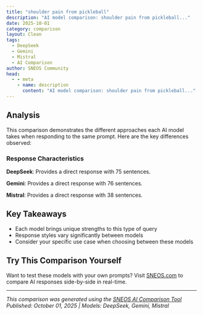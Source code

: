 ```yaml
---
title: "shoulder pain from pickleball"
description: "AI model comparison: shoulder pain from pickleball..."
date: 2025-10-01
category: comparison
layout: Clean
tags:
  - DeepSeek
  - Gemini
  - Mistral
  - AI Comparison
author: SNEOS Community
head:
  - - meta
    - name: description
      content: "AI model comparison: shoulder pain from pickleball..."
---
```


<ChatComparison
  title="shoulder pain from pickleball"
  prompt="shoulder pain from pickleball"
  :responses='{"DeepSeek": "Of course. Shoulder pain from pickleball is an extremely common issue, often referred to as \u0022pickleball shoulder.\u0022 It stems from the repetitive overhead motions involved in serving, smashing, and hitting overheads.\n\nLet\u0027s break down the causes, specific types of pain, and a clear action plan for recovery and prevention.\n\n### Common Causes of Shoulder Pain in Pickleball\n\nThe shoulder is a complex, ball-and-socket joint that relies heavily on muscles and tendons for stability. The repetitive nature of pickleball can lead to several problems:\n\n1. **Rotator Cuff Tendinitis or Impingement:** This is the **most common cause**. The rotator cuff is a group of four muscles and tendons that stabilize your shoulder. The overhead motion can cause these tendons to become inflamed (tendinitis) or get pinched between the bones of your shoulder (impingement).\n2. **Rotator Cuff Strain or Tear:** A sudden, forceful shot (like a powerful serve or smash) can overstretch or tear the rotator cuff tendons.\n3. **Bursitis:** The bursa is a small, fluid-filled sac that acts as a cushion in the joint. Repetitive motion can inflame it, causing pain.\n4. **Biceps Tendinitis:** Inflammation of the tendon that connects your bicep muscle to your shoulder, often felt in the front of the shoulder.\n5. **Poor Technique:**\n * **\u0022Arm-Swinging\u0022:** Using mostly your arm and shoulder instead of your core and legs to generate power.\n * **\u0022Leading with the Elbow\u0022:** Improper form on serves or overheads that places excessive strain on the shoulder.\n * **Lack of Shoulder Rotation:** Not properly rotating the torso and shoulder during a swing.\n6. **Overuse and Lack of Conditioning:** Playing too frequently without adequate rest or having weak shoulder and back muscles.\n\n---\n\n### Identifying Your Type of Pain\n\nWhere and when you feel the pain can give you clues:\n\n* **Pain on the Top/Side of the Shoulder:** Classic sign of rotator cuff tendinitis or impingement. It often hurts when you lift your arm overhead or to the side.\n* **Pain in the Front of the Shoulder:** Often indicates biceps tendinitis.\n* **Deep, Aching Pain:** Can be a sign of bursitis or a more significant rotator cuff issue.\n* **Pain During Specific Motions:**\n * **Serving:** Almost always points to rotator cuff or biceps issues.\n * **Overhead Smash:** Can indicate a strain or impingement.\n * **Reaching Out for a Ball:** May suggest instability or a labrum issue.\n\n---\n\n### Immediate Action Plan (What to Do Now)\n\n1. **Rest:** This is the most important first step. Stop or significantly reduce any activities that cause pain. This doesn\u0027t mean complete immobilization, but avoid serving and overheads.\n2. **Ice:** Apply an ice pack to the painful area for 15-20 minutes, several times a day. This helps reduce inflammation.\n3. **Anti-Inflammatories:** Over-the-counter medications like Ibuprofen or Naproxen can help with pain and inflammation (consult your doctor or pharmacist first to ensure they are safe for you).\n4. **Gentle Movement:** After the initial 48 hours of rest, gently move your shoulder through a pain-free range of motion (e.g., pendulum swings) to prevent stiffness.\n\n---\n\n### Rehabilitation and Prevention: The Long-Term Fix\n\nSimply resting until the pain goes away will likely lead to it returning. You need to address the root cause.\n\n#### 1. Strengthen the Right Muscles\nA strong shoulder is a stable shoulder. Focus on the rotator cuff and scapular (shoulder blade) stabilizers.\n\n* **External Rotation:** (The #1 exercise for pickleball shoulder)\n * Use a resistance band anchored to a door, or a light dumbbell.\n * Keep your elbow tucked into your side at a 90-degree angle.\n * Slowly rotate your forearm outward away from your body.\n* **Internal Rotation:** Same setup, but pull the band or weight inward across your body.\n* **Rows:** Strengthens the upper back, which is crucial for shoulder health.\n* **Face Pulls:** Excellent for improving posture and shoulder stability.\n\n#### 2. Improve Your Technique\nThis is non-negotiable for long-term play.\n* **Generate Power from Your Legs and Core:** Your shoulder should be the \u0022guide,\u0022 not the \u0022engine.\u0022 Use your body\u0027s rotation to hit the ball.\n* **Get Coaching:** Even one or two lessons from a certified pickleball instructor can work wonders. They can spot flaws in your serve and overhead mechanics.\n* **Film Yourself:** Record your swing and compare it to proper form videos online.\n\n#### 3. Don\u0027t Skip the Warm-Up and Cool-Down\n* **Warm-Up (5-10 minutes before playing):**\n * Light cardio (jogging, jumping jacks).\n * Dynamic stretches: Arm circles (forward and backward), cross-body arm swings, torso twists.\n* **Cool-Down (5 minutes after playing):**\n * Static stretches for the chest, shoulders, and back. Hold each for 30 seconds.\n\n---\n\n### When to See a Doctor or Physical Therapist\n\n**Seek professional medical advice if:**\n\n* The pain is severe or sharp.\n* The pain persists after 1-2 weeks of rest and self-care.\n* You have significant weakness and can\u0027t lift your arm.\n* You heard a \u0022pop\u0022 or \u0022tear\u0022 at the time of injury.\n* Your shoulder is visibly swollen or bruised.\n* You have numbness or tingling radiating down your arm.\n\nA doctor can provide a precise diagnosis (which might include an X-ray or MRI) and a physical therapist can create a personalized rehabilitation program to safely return you to the court.\n\n**In summary, treat \u0022pickleball shoulder\u0022 as a signal from your body.** It\u0027s telling you that something is off\u2014either your technique, your strength, or your activity level. By listening to it and taking proactive steps to strengthen and improve your form, you can enjoy the game pain-free for years to come.", "Gemini": "Shoulder pain from pickleball is a common issue. Here\u0027s a breakdown of the potential causes, how to manage the pain, and how to prevent it from recurring:\n\n**Possible Causes:**\n\n* **Overuse and Repetitive Motion:** Pickleball involves a lot of repetitive arm and shoulder movements, especially serving, overhead shots, and backhand strokes. This can strain muscles, tendons, and ligaments.\n* **Poor Technique:** Incorrect form can put undue stress on the shoulder joint. This includes things like:\n * Using your arm too much and not enough body rotation.\n * Swinging too hard.\n * Reaching too far.\n* **Rotator Cuff Issues:** This is a common culprit. The rotator cuff is a group of muscles and tendons that stabilize and rotate the shoulder. Pickleball can lead to:\n * **Rotator cuff tendinitis:** Inflammation of the tendons.\n * **Rotator cuff impingement:** The tendons get compressed, often by the acromion bone.\n * **Rotator cuff tear:** A partial or full tear of one or more of the rotator cuff tendons. (This is more likely with age and pre-existing weakness.)\n* **Biceps Tendinitis:** The biceps tendon attaches to the shoulder. Overuse can inflame this tendon.\n* **Shoulder Impingement Syndrome:** Structures within the shoulder (tendons, bursa) get pinched between the bones, causing pain and inflammation.\n* **Shoulder Instability:** The shoulder joint is naturally mobile, but excessive movement can lead to instability, which makes it more prone to injury. This is more common in people with prior dislocations.\n* **Arthritis:** Osteoarthritis or other forms of arthritis in the shoulder joint can be aggravated by the movements in pickleball.\n* **Referred Pain:** Sometimes pain in the shoulder can be referred from the neck or upper back.\n* **Inadequate Warm-up/Cool-down:** Not properly preparing your muscles before playing or cooling down afterward.\n* **Muscle Imbalances:** Weakness in certain shoulder muscles (like the rotator cuff) and tightness in others (like the chest muscles) can contribute to shoulder problems.\n* **Old Injuries:** Previous shoulder injuries (dislocations, sprains, etc.) can make you more susceptible to pain.\n\n**Management of Shoulder Pain (What to Do Now):**\n\n* **Rest:** Stop playing pickleball (or any activity that aggravates the pain) to allow the shoulder to heal. Avoid activities that trigger pain.\n* **Ice:** Apply ice packs to the shoulder for 15-20 minutes at a time, several times a day, especially after activity. This helps reduce inflammation. Use a cloth between the ice pack and your skin.\n* **Over-the-Counter Pain Relief:** NSAIDs (nonsteroidal anti-inflammatory drugs) like ibuprofen (Advil, Motrin) or naproxen (Aleve) can help reduce pain and inflammation. Acetaminophen (Tylenol) can also help with pain but doesn\u0027t address inflammation. Follow the dosage instructions on the label.\n* **Gentle Range-of-Motion Exercises:** While resting, perform gentle range-of-motion exercises to prevent stiffness. Examples include:\n * **Pendulum Exercise:** Lean forward and let your affected arm hang down. Gently swing your arm in small circles.\n * **Finger Walk:** Walk your fingers up a wall.\n* **See a Doctor or Physical Therapist:** This is crucial if:\n * The pain is severe.\n * The pain doesn\u0027t improve after a week or two of rest and home treatment.\n * You have difficulty moving your arm.\n * You experience numbness or tingling in your arm or hand.\n * You suspect a serious injury.\n\n**Professional Evaluation and Treatment:**\n\nA doctor or physical therapist can:\n\n* **Diagnose the Cause:** Determine the specific reason for your shoulder pain. This may involve a physical exam and imaging tests (X-ray, MRI).\n* **Develop a Treatment Plan:** This will likely include:\n * **Physical Therapy:** Exercises to strengthen the rotator cuff and other shoulder muscles, improve range of motion, and correct muscle imbalances.\n * **Manual Therapy:** Hands-on techniques to mobilize the shoulder joint and surrounding tissues.\n * **Cortisone Injections:** In some cases, a cortisone injection into the shoulder joint may be recommended to reduce inflammation. (This is typically not a long-term solution.)\n * **Surgery:** Surgery is rarely needed, but may be considered for severe rotator cuff tears or other structural problems.\n* **Assess your technique:** Watch you play and provide personalized feedback to improve your form and reduce stress on your shoulder.\n\n**Prevention:**\n\n* **Warm-up Properly:** Before playing, do dynamic stretches to prepare your muscles. Examples include arm circles, shoulder rotations, and cross-body arm stretches.\n* **Use Proper Technique:** This is essential! Consider taking lessons from a pickleball instructor to learn proper form and swing mechanics.\n* **Strengthen Your Shoulder Muscles:** Regularly perform exercises to strengthen your rotator cuff and other shoulder muscles. Examples include:\n * **External Rotations:** Use a resistance band and rotate your arm outward, keeping your elbow close to your side.\n * **Internal Rotations:** Similar to external rotations, but rotate your arm inward.\n * **Scapular Squeezes:** Squeeze your shoulder blades together.\n * **Rows:** Use dumbbells or a resistance band to pull your elbows back.\n * **Lateral Raises:** Raise your arms out to the sides, keeping them straight.\n * **Front Raises:** Raise your arms straight in front of you.\n* **Stretch Regularly:** Stretch your shoulder and chest muscles regularly to improve flexibility and range of motion. Examples include:\n * **Cross-Body Arm Stretch:** Bring one arm across your body and hold it with your other arm.\n * **Doorway Stretch:** Place your forearms on a doorway and lean forward to stretch your chest muscles.\n* **Cool-down After Playing:** Do static stretches to help your muscles recover.\n* **Listen to Your Body:** Don\u0027t push through pain. If you feel pain in your shoulder, stop playing and rest.\n* **Gradual Progression:** Gradually increase the intensity and duration of your pickleball play. Don\u0027t jump into playing too much too soon.\n* **Proper Equipment:** Make sure your paddle is the right size and weight for you. A grip that\u0027s too small or a paddle that\u0027s too heavy can contribute to shoulder problems.\n* **Core Strength:** A strong core helps stabilize your body and allows you to generate power more efficiently, reducing the strain on your shoulder.\n* **Avoid Overreaching:** Don\u0027t overextend your reach for shots. Move your feet to get into a better position.\n* **Hydration:** Stay hydrated to help keep your muscles flexible and prevent cramping.\n\nBy following these tips, you can help prevent shoulder pain and enjoy playing pickleball for years to come. If you have any concerns, talk to your doctor or physical therapist.\n", "Mistral": "Shoulder pain from playing pickleball can be quite common due to the repetitive overhead motions involved in serving and hitting the ball. Here are some possible causes and tips for managing shoulder pain related to pickleball:\n\n### Possible Causes:\n1. **Rotator Cuff Injuries**: The rotator cuff muscles and tendons can become inflamed or torn due to repetitive use.\n2. **Shoulder Impingement**: This occurs when the tendons of the rotator cuff muscles become irritated and inflamed as they pass through the subacromial space.\n3. **Bursitis**: Inflammation of the bursa, a small fluid-filled sac that reduces friction between moving parts in the shoulder.\n4. **Tendinitis**: Inflammation of the tendons, often due to overuse.\n5. **Muscle Strains**: Overuse or improper technique can lead to muscle strains.\n6. **Frozen Shoulder**: A condition characterized by stiffness and pain in the shoulder joint.\n\n### Tips for Managing Shoulder Pain:\n1. **Rest and Ice**: Take a break from playing pickleball and apply ice to the affected area for 15-20 minutes, several times a day.\n2. **Stretching and Strengthening**: Incorporate shoulder stretches and strengthening exercises into your routine to improve flexibility and strength.\n3. **Proper Technique**: Ensure you are using proper technique when serving and hitting the ball. Consider taking lessons or consulting with a coach to refine your form.\n4. **Warm-Up and Cool-Down**: Always warm up before playing and cool down afterward to prevent injuries.\n5. **Equipment Check**: Make sure your paddle is the right size and weight for you. Using a paddle that is too heavy or too light can strain your shoulder.\n6. **Hydration and Nutrition**: Stay hydrated and maintain a balanced diet to support muscle recovery.\n7. **Physical Therapy**: If the pain persists, consider seeing a physical therapist who can provide specific exercises and treatments to address your shoulder issues.\n8. **Medical Consultation**: If the pain is severe or does not improve with rest and home remedies, consult a healthcare professional for a proper diagnosis and treatment plan.\n\n### Preventive Measures:\n1. **Gradual Increase in Play**: If you are new to pickleball or returning after a break, gradually increase your playing time to allow your body to adapt.\n2. **Cross-Training**: Engage in other forms of exercise to maintain overall fitness and reduce the risk of overuse injuries.\n3. **Listen to Your Body**: Pay attention to any signs of discomfort or pain and take appropriate action to prevent further injury.\n\nBy taking these steps, you can help manage and prevent shoulder pain associated with playing pickleball, allowing you to enjoy the game safely and effectively."}' 
  published-date="17:50"
/>

## Analysis

This comparison demonstrates the different approaches each AI model takes when responding to the same prompt. Here are the key differences observed:

### Response Characteristics

**DeepSeek**: Provides a direct response with 75 sentences. 

**Gemini**: Provides a direct response with 76 sentences. 

**Mistral**: Provides a direct response with 38 sentences. 

## Key Takeaways

- Each model brings unique strengths to this type of query
- Response styles vary significantly between models
- Consider your specific use case when choosing between these models

## Try This Comparison Yourself

Want to test these models with your own prompts? Visit [SNEOS.com](https://sneos.com) to compare AI responses side-by-side in real-time.

---

*This comparison was generated using the [SNEOS AI Comparison Tool](https://sneos.com)*
*Published: October 01, 2025 | Models: DeepSeek, Gemini, Mistral*
